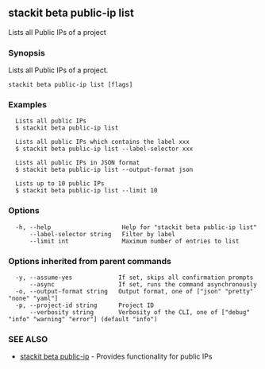 ## stackit beta public-ip list

Lists all Public IPs of a project

### Synopsis

Lists all Public IPs of a project.

```
stackit beta public-ip list [flags]
```

### Examples

```
  Lists all public IPs
  $ stackit beta public-ip list

  Lists all public IPs which contains the label xxx
  $ stackit beta public-ip list --label-selector xxx

  Lists all public IPs in JSON format
  $ stackit beta public-ip list --output-format json

  Lists up to 10 public IPs
  $ stackit beta public-ip list --limit 10
```

### Options

```
  -h, --help                    Help for "stackit beta public-ip list"
      --label-selector string   Filter by label
      --limit int               Maximum number of entries to list
```

### Options inherited from parent commands

```
  -y, --assume-yes             If set, skips all confirmation prompts
      --async                  If set, runs the command asynchronously
  -o, --output-format string   Output format, one of ["json" "pretty" "none" "yaml"]
  -p, --project-id string      Project ID
      --verbosity string       Verbosity of the CLI, one of ["debug" "info" "warning" "error"] (default "info")
```

### SEE ALSO

* [stackit beta public-ip](./stackit_beta_public-ip.md)	 - Provides functionality for public IPs


